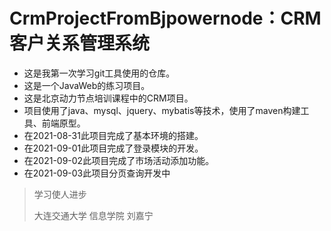 # CrmProjectFromBjpowernode：CRM客户关系管理系统

- 这是我第一次学习git工具使用的仓库。
- 这是一个JavaWeb的练习项目。
- 这是北京动力节点培训课程中的CRM项目。
- 项目使用了java、mysql、jquery、mybatis等技术，使用了maven构建工具、前端原型。
- 在2021-08-31此项目完成了基本环境的搭建。
- 在2021-09-01此项目完成了登录模块的开发。
- 在2021-09-02此项目完成了市场活动添加功能。
- 在2021-09-03此项目分页查询开发中



> 学习使人进步
> 
> 大连交通大学 信息学院 刘嘉宁

